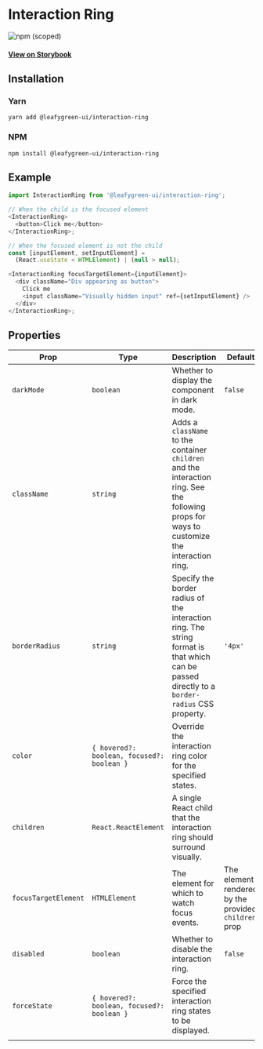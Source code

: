 # Interaction Ring

![npm (scoped)](https://img.shields.io/npm/v/@leafygreen-ui/interaction-ring.svg)

#### [View on Storybook](https://mongodb.github.io/leafygreen-ui/?path=/story/interaction-ring--default)

## Installation

### Yarn

```shell
yarn add @leafygreen-ui/interaction-ring
```

### NPM

```shell
npm install @leafygreen-ui/interaction-ring
```

## Example

```js
import InteractionRing from '@leafygreen-ui/interaction-ring';

// When the child is the focused element
<InteractionRing>
  <button>Click me</button>
</InteractionRing>;

// When the focused element is not the child
const [inputElement, setInputElement] =
  (React.useState < HTMLElement) | (null > null);

<InteractionRing focusTargetElement={inputElement}>
  <div className="Div appearing as button">
    Click me
    <input className="Visually hidden input" ref={setInputElement} />
  </div>
</InteractionRing>;
```

## Properties

| Prop                 | Type                                       | Description                                                                                                                                  | Default                                              |
| -------------------- | ------------------------------------------ | -------------------------------------------------------------------------------------------------------------------------------------------- | ---------------------------------------------------- |
| `darkMode`           | `boolean`                                  | Whether to display the component in dark mode.                                                                                               | `false`                                              |
| `className`          | `string`                                   | Adds a `className` to the container `children` and the interaction ring. See the following props for ways to customize the interaction ring. |
| `borderRadius`       | `string`                                   | Specify the border radius of the interaction ring. The string format is that which can be passed directly to a `border-radius` CSS property. | `'4px'`                                              |
| `color`              | `{ hovered?: boolean, focused?: boolean }` | Override the interaction ring color for the specified states.                                                                                |                                                      |
| `children`           | `React.ReactElement`                       | A single React child that the interaction ring should surround visually.                                                                     |
| `focusTargetElement` | `HTMLElement`                              | The element for which to watch focus events.                                                                                                 | The element rendered by the provided `children` prop |
| `disabled`           | `boolean`                                  | Whether to disable the interaction ring.                                                                                                     | `false`                                              |
| `forceState`         | `{ hovered?: boolean, focused?: boolean }` | Force the specified interaction ring states to be displayed.                                                                                 |
|                      |
